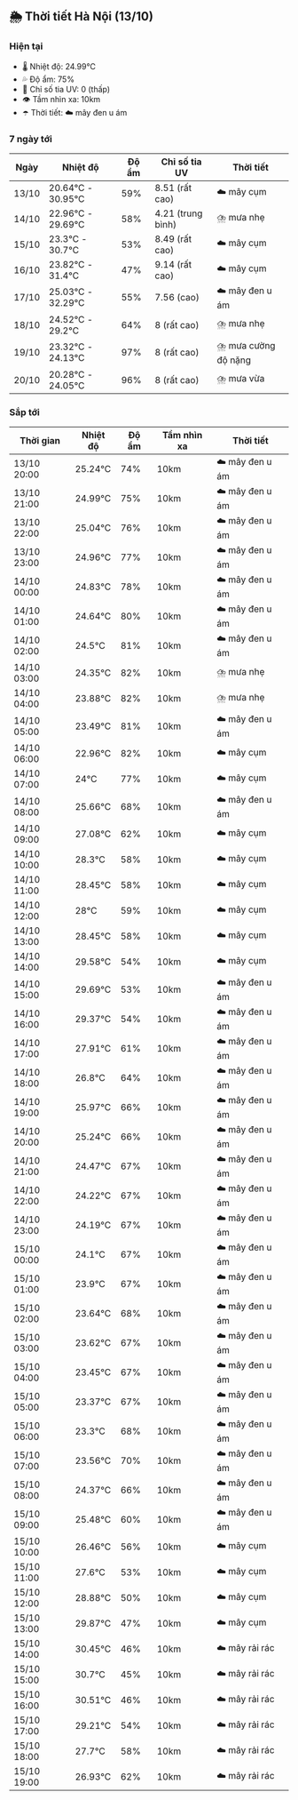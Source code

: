 ## 🌦️ Thời tiết Hà Nội (13/10)

### Hiện tại

- 🌡️ Nhiệt độ: 24.99℃
- 💦 Độ ẩm: 75%
- 🌟 Chỉ số tia UV: 0 (thấp)
- 👁️ Tầm nhìn xa: 10km
- ☂️ Thời tiết: ☁️ mây đen u ám

### 7 ngày tới

| Ngày | Nhiệt độ | Độ ẩm | Chỉ số tia UV | Thời tiết |
| --- | --- | --- | --- | --- |
| 13/10 | 20.64℃ - 30.95℃ | 59% | 8.51 (rất cao) | ☁️ mây cụm |
| 14/10 | 22.96℃ - 29.69℃ | 58% | 4.21 (trung bình) | ⛈️ mưa nhẹ |
| 15/10 | 23.3℃ - 30.7℃ | 53% | 8.49 (rất cao) | ☁️ mây cụm |
| 16/10 | 23.82℃ - 31.4℃ | 47% | 9.14 (rất cao) | ☁️ mây cụm |
| 17/10 | 25.03℃ - 32.29℃ | 55% | 7.56 (cao) | ☁️ mây đen u ám |
| 18/10 | 24.52℃ - 29.2℃ | 64% | 8 (rất cao) | ⛈️ mưa nhẹ |
| 19/10 | 23.32℃ - 24.13℃ | 97% | 8 (rất cao) | ⛈️ mưa cường độ nặng |
| 20/10 | 20.28℃ - 24.05℃ | 96% | 8 (rất cao) | ⛈️ mưa vừa |

### Sắp tới

| Thời gian | Nhiệt độ | Độ ẩm | Tầm nhìn xa | Thời tiết |
| --- | --- | --- | --- | --- |
| 13/10 20:00 | 25.24℃ | 74% | 10km | ☁️ mây đen u ám |
| 13/10 21:00 | 24.99℃ | 75% | 10km | ☁️ mây đen u ám |
| 13/10 22:00 | 25.04℃ | 76% | 10km | ☁️ mây đen u ám |
| 13/10 23:00 | 24.96℃ | 77% | 10km | ☁️ mây đen u ám |
| 14/10 00:00 | 24.83℃ | 78% | 10km | ☁️ mây đen u ám |
| 14/10 01:00 | 24.64℃ | 80% | 10km | ☁️ mây đen u ám |
| 14/10 02:00 | 24.5℃ | 81% | 10km | ☁️ mây đen u ám |
| 14/10 03:00 | 24.35℃ | 82% | 10km | ⛈️ mưa nhẹ |
| 14/10 04:00 | 23.88℃ | 82% | 10km | ⛈️ mưa nhẹ |
| 14/10 05:00 | 23.49℃ | 81% | 10km | ☁️ mây đen u ám |
| 14/10 06:00 | 22.96℃ | 82% | 10km | ☁️ mây cụm |
| 14/10 07:00 | 24℃ | 77% | 10km | ☁️ mây cụm |
| 14/10 08:00 | 25.66℃ | 68% | 10km | ☁️ mây đen u ám |
| 14/10 09:00 | 27.08℃ | 62% | 10km | ☁️ mây cụm |
| 14/10 10:00 | 28.3℃ | 58% | 10km | ☁️ mây cụm |
| 14/10 11:00 | 28.45℃ | 58% | 10km | ☁️ mây cụm |
| 14/10 12:00 | 28℃ | 59% | 10km | ☁️ mây cụm |
| 14/10 13:00 | 28.45℃ | 58% | 10km | ☁️ mây cụm |
| 14/10 14:00 | 29.58℃ | 54% | 10km | ☁️ mây cụm |
| 14/10 15:00 | 29.69℃ | 53% | 10km | ☁️ mây đen u ám |
| 14/10 16:00 | 29.37℃ | 54% | 10km | ☁️ mây đen u ám |
| 14/10 17:00 | 27.91℃ | 61% | 10km | ☁️ mây đen u ám |
| 14/10 18:00 | 26.8℃ | 64% | 10km | ☁️ mây đen u ám |
| 14/10 19:00 | 25.97℃ | 66% | 10km | ☁️ mây đen u ám |
| 14/10 20:00 | 25.24℃ | 66% | 10km | ☁️ mây đen u ám |
| 14/10 21:00 | 24.47℃ | 67% | 10km | ☁️ mây đen u ám |
| 14/10 22:00 | 24.22℃ | 67% | 10km | ☁️ mây đen u ám |
| 14/10 23:00 | 24.19℃ | 67% | 10km | ☁️ mây đen u ám |
| 15/10 00:00 | 24.1℃ | 67% | 10km | ☁️ mây đen u ám |
| 15/10 01:00 | 23.9℃ | 67% | 10km | ☁️ mây đen u ám |
| 15/10 02:00 | 23.64℃ | 68% | 10km | ☁️ mây đen u ám |
| 15/10 03:00 | 23.62℃ | 67% | 10km | ☁️ mây đen u ám |
| 15/10 04:00 | 23.45℃ | 67% | 10km | ☁️ mây đen u ám |
| 15/10 05:00 | 23.37℃ | 67% | 10km | ☁️ mây đen u ám |
| 15/10 06:00 | 23.3℃ | 68% | 10km | ☁️ mây đen u ám |
| 15/10 07:00 | 23.56℃ | 70% | 10km | ☁️ mây đen u ám |
| 15/10 08:00 | 24.37℃ | 66% | 10km | ☁️ mây đen u ám |
| 15/10 09:00 | 25.48℃ | 60% | 10km | ☁️ mây đen u ám |
| 15/10 10:00 | 26.46℃ | 56% | 10km | ☁️ mây cụm |
| 15/10 11:00 | 27.6℃ | 53% | 10km | ☁️ mây cụm |
| 15/10 12:00 | 28.88℃ | 50% | 10km | ☁️ mây cụm |
| 15/10 13:00 | 29.87℃ | 47% | 10km | ☁️ mây cụm |
| 15/10 14:00 | 30.45℃ | 46% | 10km | ☁️ mây rải rác |
| 15/10 15:00 | 30.7℃ | 45% | 10km | ☁️ mây rải rác |
| 15/10 16:00 | 30.51℃ | 46% | 10km | ☁️ mây rải rác |
| 15/10 17:00 | 29.21℃ | 54% | 10km | ☁️ mây rải rác |
| 15/10 18:00 | 27.7℃ | 58% | 10km | ☁️ mây rải rác |
| 15/10 19:00 | 26.93℃ | 62% | 10km | ☁️ mây rải rác |
